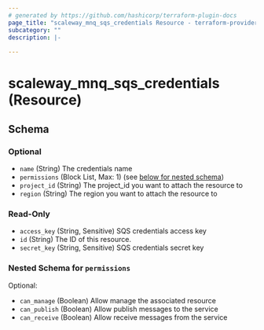 ```yaml
---
# generated by https://github.com/hashicorp/terraform-plugin-docs
page_title: "scaleway_mnq_sqs_credentials Resource - terraform-provider-scaleway"
subcategory: ""
description: |-
  
---
```


# scaleway_mnq_sqs_credentials (Resource)





<!-- schema generated by tfplugindocs -->
## Schema

### Optional

- `name` (String) The credentials name
- `permissions` (Block List, Max: 1) (see [below for nested schema](#nestedblock--permissions))
- `project_id` (String) The project_id you want to attach the resource to
- `region` (String) The region you want to attach the resource to

### Read-Only

- `access_key` (String, Sensitive) SQS credentials access key
- `id` (String) The ID of this resource.
- `secret_key` (String, Sensitive) SQS credentials secret key

<a id="nestedblock--permissions"></a>
### Nested Schema for `permissions`

Optional:

- `can_manage` (Boolean) Allow manage the associated resource
- `can_publish` (Boolean) Allow publish messages to the service
- `can_receive` (Boolean) Allow receive messages from the service
